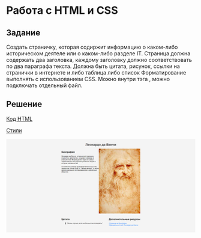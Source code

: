 # Работа с HTML и CSS

## Задание

Создать страничку, которая содиржит информацию о каком-либо историческом деятеле или о каком-либо разделе IT.
Страница должна содержать два заголовка, каждому заголовку должно соответствовать по два параграфа текста. Должна быть цитата, рисунок, ссылки на странички в интернете и либо таблица либо список
Форматирование выполнять с использованием CSS. Можно внутри тэга , можно подключать отдельный файл.

## Решение

[Код HTML](main.html)

[Стили](styles.css)

![](result.png)